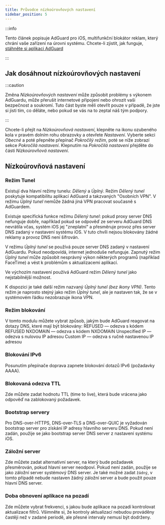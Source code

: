 ```yaml
---
title: Průvodce nízkoúrovňových nastavení
sidebar_position: 5
---
```


:::info

Tento článek popisuje AdGuard pro iOS, multifunkční blokátor reklam, který chrání vaše zařízení na úrovni systému. Chcete-li zjistit, jak funguje, [stáhněte si aplikaci AdGuard](https://adguard.com/download.html?auto=true)

:::

## Jak dosáhnout nízkoúrovňových nastavení

:::caution

Změna *Nízkoúrovňových nastavení* může způsobit problémy s výkonem AdGuardu, může přerušit internetové připojení nebo ohrozit vaši bezpečnost a soukromí. Tuto část byste měli otevřít pouze v případě, že jste si jisti tím, co děláte, nebo pokud se vás na to zeptal náš tým podpory.

:::

Chcete-li přejít na *Nízkoúrovňová nastavení*, klepněte na ikonu ozubeného kola v pravém dolním rohu obrazovky a otevřete *Nastavení*. Vyberte sekci *Obecné* a poté přepněte přepínač *Pokročilý režim*, poté se níže zobrazí sekce *Pokročilá nastavení*. Klepnutím na *Pokročilá nastavení* přejděte do části *Nízkoúrovňová nastavení*.

## Nízkoúrovňová nastavení

### Režim Tunel

Existují dva hlavní režimy tunelu: *Dělený* a *Úplný*. Režim *Dělený tunel* poskytuje kompatibilitu aplikací AdGuard a takzvaných "Osobních VPN". V režimu *Úplný tunel* nemůže žádná jiná VPN pracovat současně s AdGuardem.

Existuje specifická funkce režimu *Dělený tunel*: pokud proxy server DNS nefunguje dobře, například pokud se odpověď ze serveru AdGuard DNS nevrátila včas, systém iOS jej "zneplatní" a přesměruje provoz přes server DNS zadaný v nastavení systému iOS. V tuto chvíli nejsou blokovány žádné reklamy a provoz DNS není šifrován.

V režimu *Úplný tunel* se používá pouze server DNS zadaný v nastavení AdGuardu. Pokud neodpovídá, internet jednoduše nefunguje. Zapnutý režim *Úplný tunel* může způsobit nesprávný výkon některých programů (například FaceTime) a vést k problémům s aktualizacemi aplikací.

Ve výchozím nastavení používá AdGuard režim *Dělený tunel* jako nejstabilnější možnost.

K dispozici je také další režim nazvaný *Úplný tunel (bez ikony VPN)*. Tento režim je naprosto stejný jako režim *Úplný tunel*, ale je nastaven tak, že se v systémovém řádku nezobrazuje ikona VPN.

### Režim blokování

V tomto modulu můžete vybrat způsob, jakým bude AdGuard reagovat na dotazy DNS, které mají být blokovány: REFUSED — odezva s kódem REFUSED NXDOMAIN — odezva s kódem NXDOMAIN Unspecified IP — odezva s nulovou IP adresou Custom IP — odezva s ručně nastavenou IP adresou

### Blokování IPv6

Posunutím přepínače doprava zapnete blokování dotazů IPv6 (požadavky AAAA).

### Blokovaná odezva TTL

Zde můžete zadat hodnotu TTL (time to live), která bude vrácena jako odpověď na zablokovaný požadavek.

### Bootstrap servery

Pro DNS-over-HTTPS, DNS-over-TLS a DNS-over-QUIC je vyžadován bootstrap server pro získání IP adresy hlavního serveru DNS. Pokud není zadán, použije se jako bootstrap server DNS server z nastavení systému iOS.

### Záložní server

Zde můžete zadat alternativní server, na který bude požadavek přesměrován, pokud hlavní server neodpoví. Pokud není zadán, použije se jako záložní server systémový DNS server. Je také možné zadat `žádný`, v tomto případě nebude nastaven žádný záložní server a bude použit pouze hlavní DNS server.

### Doba obnovení aplikace na pozadí

Zde můžete vybrat frekvenci, s jakou bude aplikace na pozadí kontrolovat aktualizace filtrů. Všimněte si, že kontroly aktualizací nebudou prováděny častěji než v zadané periodě, ale přesné intervaly nemusí být dodrženy.
